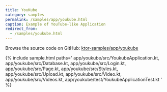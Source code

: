 ```yaml
---
title: YouKube
category: samples
permalink: /samples/app/youkube.html
caption: Example of YouTube-like Application
redirect_from:
  - /samples/youkube.html
---
```


Browse the source code on GitHub: [ktor-samples/app/youkube](https://github.com/ktorio/ktor-samples/tree/master/generic/samples/youkube)

{% include sample.html paths='
    app/youkube/src/YoukubeApplication.kt,
    app/youkube/src/Database.kt,
    app/youkube/src/Login.kt,
    app/youkube/src/Page.kt,
    app/youkube/src/Styles.kt,
    app/youkube/src/Upload.kt,
    app/youkube/src/Video.kt,
    app/youkube/src/Videos.kt,
    app/youkube/test/YoukubeApplicationTest.kt
' %}
